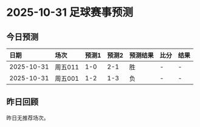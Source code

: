 # 2025-10-31 足球赛事预测

## 今日预测

| 日期         | 场次    | 预测1   | 预测2   | 预测结果   | 比分   | 结果   |
|:-----------|:------|:------|:------|:-------|:-----|:-----|
| 2025-10-31 | 周五011 | 1-0   | 2-1   | 胜      | -    | -    |
| 2025-10-31 | 周五001 | 1-2   | 1-3   | 负      | -    | -    |

## 昨日回顾

昨日无推荐场次。


